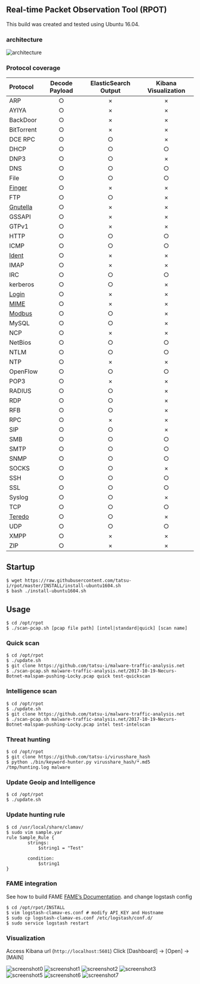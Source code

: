 ## Real-time Packet Observation Tool (RPOT)


This build was created and tested using Ubuntu 16.04.


### architecture
![architecture](https://github.com/tatsu-i/rpot/raw/master/screenshot/architecture.png "architecture")


### Protocol coverage

| Protocol | Decode Payload |  ElasticSearch Output | Kibana Visualization |
| :--- | :---: | :---: | :---:|
| ARP  | ○ | × | × | 
| AYIYA  | ○ | × | × | 
| BackDoor |○ | × | × | 
| BitTorrent |○ | × | × | 
| DCE RPC  | ○ | ○ | × | 
| DHCP  | ○ | ○ | ○ | 
| DNP3  | ○ | ○ | × | 
| DNS  | ○ | ○ | ○ | 
| File  | ○ | ○ | ○ | 
| [Finger](https://en.wikipedia.org/wiki/Finger_protocol)  | ○ | × | × | 
| FTP  | ○ | ○ | × | 
| [Gnutella](http://en.wikipedia.org/wiki/Gnutella) | ○ | × | × | 
| GSSAPI | ○ | × | × | 
| GTPv1 | ○ | × | × | 
| HTTP | ○ | ○ | ○ | 
| ICMP | ○ | ○ | ○ | 
| [Ident](http://en.wikipedia.org/wiki/ident_protocol) | ○ | × | × | 
| IMAP | ○ | × | × | 
| IRC | ○ | ○ | ○ | 
| kerberos | ○ | ○ | × | 
| [Login](https://tools.ietf.org/html/rfc1258.html) | ○ | × | × | 
| [MIME](http://en.wikipedia.org/wiki/MIME) | ○ | × | × | 
| [Modbus](https://en.wikipedia.org/wiki/Modbus) | ○ | ○ | × | 
| MySQL | ○ | ○ | × | 
| NCP | ○ | × | × | 
| NetBios | ○ | ○ | ○ | 
| NTLM | ○ | ○ | ○ | 
| NTP | ○ | × | × | 
| OpenFlow | ○ | ○ | ○ | 
| POP3 | ○ | × | × | 
| RADIUS | ○ | ○ | × | 
| RDP | ○ | ○ | × | 
| RFB | ○ | ○ | × | 
| RPC | ○ | × | × | 
| SIP | ○ | ○ | × | 
| SMB | ○ | ○ | ○ | 
| SMTP | ○ | ○ | ○ | 
| SNMP | ○ | ○ | ○ | 
| SOCKS | ○ | ○ | × | 
| SSH | ○ | ○ | ○ | 
| SSL | ○ | ○ | ○ | 
| Syslog | ○ | ○ | × | 
| TCP | ○ | ○ | ○ | 
| [Teredo](https://tools.ietf.org/html/rfc4380.html) | ○ | ○ | × | 
| UDP | ○ | ○ | ○ | 
| XMPP | ○ | × | × | 
| ZIP | ○ | × | × | 

## Startup
```
$ wget https://raw.githubusercontent.com/tatsu-i/rpot/master/INSTALL/install-ubuntu1604.sh 
$ bash ./install-ubuntu1604.sh
```

## Usage
```
$ cd /opt/rpot
$ ./scan-pcap.sh [pcap file path] [intel|standard|quick] [scan name]
```

### Quick scan
```
$ cd /opt/rpot
$ ./update.sh
$ git clone https://github.com/tatsu-i/malware-traffic-analysis.net
$ ./scan-pcap.sh malware-traffic-analysis.net/2017-10-19-Necurs-Botnet-malspam-pushing-Locky.pcap quick test-quickscan
```

### Intelligence scan
```
$ cd /opt/rpot
$ ./update.sh
$ git clone https://github.com/tatsu-i/malware-traffic-analysis.net
$ ./scan-pcap.sh malware-traffic-analysis.net/2017-10-19-Necurs-Botnet-malspam-pushing-Locky.pcap intel test-intelscan
```

### Threat hunting
```
$ cd /opt/rpot
$ git clone https://github.com/tatsu-i/virusshare_hash
$ python ./bin/keyword-hunter.py virusshare_hash/*.md5 /tmp/hunting.log malware
```

### Update Geoip and Intelligence
```
$ cd /opt/rpot
$ ./update.sh
```

### Update hunting rule
```
$ cd /usr/local/share/clamav/
$ sudo vim sample.yar
rule Sample_Rule {
        strings:
            $string1 = "Test"

        condition:
            $string1
}
```

### FAME integration

See how to build FAME [FAME’s Documentation](https://fame.readthedocs.io/en/latest/).
and change logstash config
```
$ cd /opt/rpot/INSTALL
$ vim logstash-clamav-es.conf # modify API_KEY and Hostname
$ sudo cp logstash-clamav-es.conf /etc/logstash/conf.d/
$ sudo service logstash restart
```

### Visualization

Access Kibana url (``http://localhost:5601``)
Click [Dashboard] -> [Open] -> [MAIN]

![screenshot0](https://github.com/tatsu-i/rpot/raw/master/screenshot/screenshot0.png "overview")
![screenshot1](https://github.com/tatsu-i/rpot/raw/master/screenshot/screenshot1.png "HTTP")
![screenshot2](https://github.com/tatsu-i/rpot/raw/master/screenshot/screenshot2.png "Intelligence")
![screenshot3](https://github.com/tatsu-i/rpot/raw/master/screenshot/screenshot3.png "Connection")
![screenshot5](https://github.com/tatsu-i/rpot/raw/master/screenshot/screenshot5.png "Files")
![screenshot6](https://github.com/tatsu-i/rpot/raw/master/screenshot/screenshot6.png "Suricata")
![screenshot7](https://github.com/tatsu-i/rpot/raw/master/screenshot/screenshot7.png "SSL")
